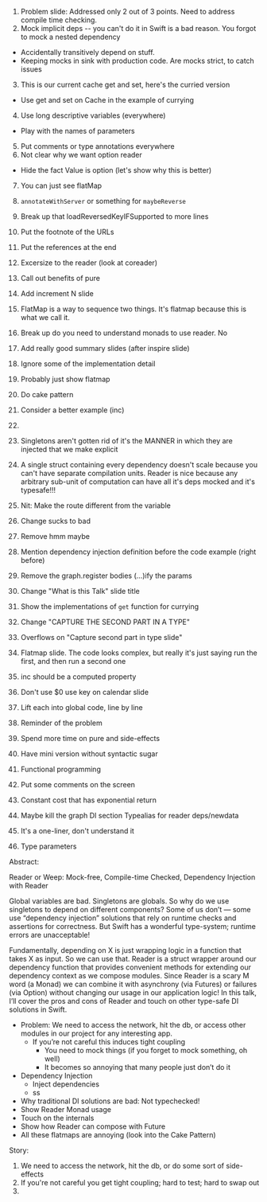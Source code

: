 1. Problem slide: Addressed only 2 out of 3 points. Need to address compile time checking.
2. Mock implicit deps -- you can't do it in Swift is a bad reason. You forgot to mock a nested dependency
  * Accidentally transitively depend on stuff.
  * Keeping mocks in sink with production code. Are mocks strict, to catch issues
3. This is our current cache get and set, here's the curried version
  * Use get and set on Cache in the example of currying
4. Use long descriptive variables (everywhere)
  * Play with the names of parameters
5. Put comments or type annotations everywhere
6. Not clear why we want option reader
  * Hide the fact Value is option (let's show why this is better)
7. You can just see flatMap

8. `annotateWithServer` or something for `maybeReverse`
9. Break up that loadReversedKeyIFSupported to more lines
10. Put the footnote of the URLs
11. Put the references at the end

12. Excersize to the reader (look at coreader)

13. Call out benefits of pure

14. Add increment N slide

15. FlatMap is a way to sequence two things. It's flatmap because this is what we call it.

16. Break up do you need to understand monads to use reader. No

17. Add really good summary slides (after inspire slide)



1. Ignore some of the implementation detail
2. Probably just show flatmap
3. Do cake pattern
4. Consider a better example (inc)
5. 


1. Singletons aren't gotten rid of it's the MANNER in which they are injected that we make explicit
2. A single struct containing every dependency doesn't scale because you can't have separate compilation units. Reader is nice because any arbitrary sub-unit of computation can have all it's deps mocked and it's typesafe!!!

1. Nit: Make the route different from the variable
2. Change sucks to bad
3. Remove hmm maybe
4. Mention dependency injection definition before the code example (right before)
5. Remove the graph.register bodies (...)ify the params
6. Change "What is this Talk" slide title
7. Show the implementations of `get` function for currying
8. Change "CAPTURE THE SECOND PART IN A TYPE"
9. Overflows on "Capture second part in type slide"
10. Flatmap slide. The code looks complex, but really it's just saying run the first, and then run a second one
11. inc should be a computed property
12. Don't use $0 use key on calendar slide
13. Lift each into global code, line by line


1. Reminder of the problem
2. Spend more time on pure and side-effects
3. Have mini version without syntactic sugar
3. Functional programming
4. Put some comments on the screen
5. Constant cost that has exponential return
6. Maybe kill the graph DI section
Typealias for reader deps/newdata
7. It's a one-liner, don't understand it
8. Type parameters


Abstract:


Reader or Weep: Mock-free, Compile-time Checked, Dependency Injection with Reader

Global variables are bad. Singletons are globals. So why do we use singletons to depend on different components? Some of us don’t — some use “dependency injection” solutions that rely on runtime checks and assertions for correctness. But Swift has a wonderful type-system; runtime errors are unacceptable!

Fundamentally, depending on X is just wrapping logic in a function that takes X as input. So we can use that. Reader is a struct wrapper around our dependency function that provides convenient methods for extending our dependency context as we compose modules. Since Reader is a scary M word (a Monad) we can combine it with asynchrony (via Futures) or failures (via Option) without changing our usage in our application logic! In this talk, I’ll cover the pros and cons of Reader and touch on other type-safe DI solutions in Swift.


- Problem: We need to access the network, hit the db, or access other modules in our project for any interesting app.
  - If you’re not careful this induces tight coupling
    - You need to mock things (if you forget to mock something, oh well)
    - It becomes so annoying that many people just don’t do it
- Dependency Injection
  - Inject dependencies
  - ss
- Why traditional DI solutions are bad: Not typechecked!
- Show Reader Monad usage
- Touch on the internals
- Show how Reader can compose with Future
- All these flatmaps are annoying (look into the Cake Pattern)






Story:

1. We need to access the network, hit the db, or do some sort of side-effects
2. If you're not careful you get tight coupling; hard to test; hard to swap out
3. 

